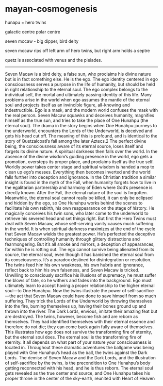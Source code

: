 # mayan-cosmogenesis

hunapu = hero twins

galactic centre
polar centre

seven mccaw - big dipper, bird deity

seven mccaw rips off left arm of hero twins, but right arm holds a septre

quetz is associated with venus and the pleiades.

---

Seven Macaw is a bird deity, a false sun, who proclaims his divine nature but is in fact something else. He is the ego. The ego identity centered in ego consciousness serves a purpose in the life of humanity, but should be held in right relationship to the eternal soul. The ego complex belongs to the individual self, the mortal and ultimately passing identity of this life. Many problems arise in the world when ego assumes the mantle of the eternal soul and projects itself as an invincible figure, all-knowing and indestructible. Ego is a mask, and the modern world confuses the mask with the real person. Seven Macaw squawks and deceives humanity, magnifies himself as the true sun, and tries to take the place of One Hunahpu (the eternal soul). The drama in the story begins when One Hunahpu journeys to the underworld, encounters the Lords of the Underworld, is deceived and gets his head cut off. The meaning of this is profound, and is identical to the story of Quetzalcoatl’s fall among the later Aztecs.2  The perfect divine being, the consciousness aware of its eternal source, loses itself and forgets its divine nature. A spiritual darkness then falls over the world. In the absence of the divine wisdom’s guiding presence in the world, ego gets a promotion, oversteps its proper place, and proclaims itself as the true self. Worldly power takes center stage and spiritual wisdom is handed a mop to clean up ego’s messes. Everything then becomes inverted and the world falls further into deception and ignorance. In the Christian tradition a similar insight is found in the myth of the Fall, when humanity forgets how to live in the egalitarian partnership and harmony of Eden where God’s presence is directly known. After the Fall, the eternal nature of the soul is forgotten. Meanwhile, the eternal soul cannot really be killed, it can only be eclipsed and hidden by the ego, so One Hunahpu works behind the scenes to facilitate his own rebirth, his own reappearance on the stage of history. He magically conceives his twin sons, who later come to the underworld to retrieve his severed head and set things right. But first the Hero Twins must deal with Seven Macaw, whose self-serving vanity causes much suffering in the world. It is when spiritual darkness maximizes at the end of the cycle that Seven Macaw wields the greatest power. He’s perfected the deceptive techniques of controlling humanity through glittery distractions and fearmongering. But it’s all smoke and mirrors, a deception of appearances, for within he is rotting out. The ego cannot survive being alienated from its source, the eternal soul, even though it has banished the eternal soul from its consciousness. It’s a paradox destined for disintegration or resolution. The twins feed him his own weakness, his own hubris and ignorance, reflect back to him his own falseness, and Seven Macaw is tricked. Unwilling to consciously sacrifice his illusions of supremacy, he must suffer the blows of fate, so he withers and fades into the background. Ego must ultimately learn to accept having a proper relationship to the higher eternal soul—to One Hunahpu. Now the twins illustrate the power of self-sacrifice—the act that Seven Macaw could have done to save himself from so much suffering. They trick the Lords of the Underworld by throwing themselves into the fire, burning themselves up, having their bones ground up and thrown into the river. The Dark Lords, envious, imitate their amazing feat but are destroyed. The twins, however, become fish and are reborn as themselves. They had identified themselves with their eternal essence and therefore do not die; they can come back again fully aware of themselves. This illustrates how ego does not survive the transforming fire of eternity, but the eternal soul does. The eternal soul is the transforming fire of eternity. It all depends on what part of your nature your consciousness is located in. Throughout these dramatic adventures the ballgame was being played with One Hunahpu’s head as the ball, the twins against the Dark Lords. The demise of Seven Macaw and the Dark Lords, and the illustration of self-sacrifice by the twins, is the precondition to One Hunahpu’s body getting reconnected with his head, and he is thus reborn. The eternal soul gets revealed as the true center and source, and One Hunahpu takes his proper throne in the center of the sky-earth, reunited with Heart of Heaven
